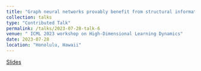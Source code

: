 ```yaml
---
title: "Graph neural networks provably benefit from structural information: a feature learning perspective."
collection: talks
type: "Contributed Talk"
permalink: /talks/2023-07-28-talk-6
venue: " ICML 2023 workshop on High-Dimensional Learning Dynamics"
date: 2023-07-28
location: "Honolulu, Hawaii"
---
```

[Slides](https://github.com/WeiHuang05/Weihuang05.github.io/blob/main/files/ICML_HiLD_Graph_feature_Weihuang.pdf)
